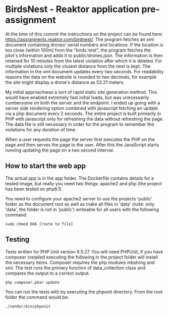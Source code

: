 # BirdsNest - Reaktor application pre-assignment

At the time of this commit the instructions on the project can be found here: https://assignments.reaktor.com/birdnest/. The program fetches an xml document containing drones' serial numbers and locations. If the location is too close (within 100m) from the "birds nest", the program fetches the pilot's information and adds it to public/drones.json. The information is then retained for 10 minutes from the latest violation after which it is deleted. For multiple violations only the closest distance from the nest is kept. The information in the xml document updates every two seconds. For readability reasons the data on the website is rounded to two decimals, for example the site might display a drone's distance as 53.21 meters.

My initial approachwas a sort of rapid static site generation method. This would have enabled extremely fast initial loads, but was unecessarily cumbersome on both the server and the endpoint. I ended up going with a server side rendering option combined with javascript fetching an update via a php document every 2 seconds. The entire project is built primarily in PHP with javascript only for refreshing the data without refreshing the page. The data file is still necessary in order for the program to remember the violations for any duration of time.

When a user requests the page the server first executes the PHP on the page and then serves the page to the user. After this the JavaScript starts running updating the page on a two second interval.

## How to start the web app
The actual app is in the app folder. The Dockerfile contains details for a tested image, but really you need two things: apache2 and php (the project has been tested on php8.1). 

You need to configure your apache2 server to use the projects 'public' folder as the document root as well as make all files in 'data' (note: only 'data', the folder is not in 'public') writeable for all users with the following command:
```
sudo chmod 666 [route to file]
```

## Testing
Tests written for PHP Unit version 9.5.27. You will need PHPUnit, if you have composer installed executing the following in the project folder will install the necessary items. Composer requires the php modules mbstring and xml. The test runs the primary function of data_collection class and compares the output to a correct output.
```
php composer.phar update
```
You can run the tests with by executing the phpunit directory. From the root folder the command would be:
```
./vendor/bin/phpunit
```

